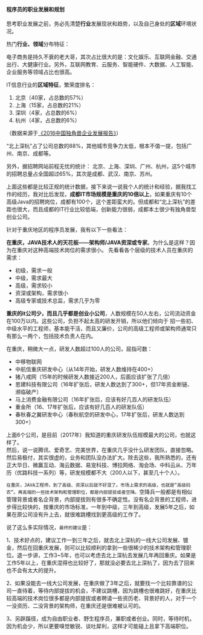 #### 程序员的职业发展和规划

思考职业发展之前，务必先清楚**行业**发展现状和趋势，以及自己身处的**区域**环境状况。

热门**行业、领域**分布特征：

电子商务是持久不衰的老大哥，其次占比很大的是：文化娱乐、互联网金融、交通出行、大健康行业。另外，互联网教育、云服务、智能硬件、大数据、人工智能、企业服务等领域占比也很高。

IT信息行业的**区域特征**，繁荣度排名：

1. 北京（40家，占总数的57%）
2. 上海（15家，占总数的21%）
3. 深圳（4家，占总数的6%）
4. 杭州（4家，占总数的6%）

（数据来源于[《2016中国独角兽企业发展报告》](https://wenku.baidu.com/view/6bf5a2f0ab00b52acfc789eb172ded630b1c9820.html)）

“北上深杭”占了公司总数的88%，其他城市竞争力太低，根本不值一提，包括广州、南京、成都等。

另外，据招聘网站前程无忧的统计：
北京、上海、深圳、广州、杭州，这5个城市的招聘总量占全国超过65%，其次是成都、武汉、南京、苏州。

上面这些都是比较正规的统计数据，接下来说一说我个人的统计和经验，据我找工作的经历，我对比后发现，**成都IT市场规模是重庆的10倍以上**，如果重庆有10个高级Java的招聘岗位，成都有100个，这个差距蛮大的。但成都和“北上深杭”的差距也很大，而且成都的IT行业比较低端，创新能力很弱，成都本土很少有独角兽型创业公司。

针对于重庆地区的程序员发展，我有以下一些看法：

**在重庆，JAVA技术人的天花板——架构师/JAVA资深或专家**。为什么是这样？因为在重庆对这种高端技术岗位的需求很小。
先看看各个层级的技术人员在重庆的需求：

- 初级，需求一般
- 中级，需求最大
- 高级，需求较小
- 资深或架构，需求很小
- 高级专家或技术总监，需求几乎为零

**重庆的it公司少，而且几乎都是创业小公司**，人数规模在50人左右，公司流动资金在100万以内。这些公司，负担不起太高的研发开销，所以他们倾向于 招一些初、中级水平的工程师，基本能干活，而且又廉价，公司的高级工程师或架构师通常只有那么一两个，包括技术负责人在内。

在重庆，稍微大一点，研发人数超过100人的公司，屈指可数：

- 中移物联网
- 中航信重庆研发中心（从14年开始，研发人数维持在400+）
- 猪八戒网（15年的时候研发人数接近200人，后面应该扩张了几倍）
- 思建科技有限公司（16年扩张后，研发人数达到了300+，但17年资金断链、濒临破产）
- 马上消费金融有限公司（16年扩张后，应该有好几百人的研发队伍）
- 重金所（16、17年扩张后，应该有好几百人的研发队伍）
- 春秋春之翼研发中心（春秋航空的研发中心，17年扩张后，研发人数达到300+）

上面6个公司，是目前（2017年）我知道的重庆研发队伍规模最大的公司，也就这样了。  
然后，说一说腾讯、爱奇艺、完美世界，在重庆几乎没什么研发团队，直接忽略。  
然后易极付，其实很虚的，业务和团队没办法扩大。除去这些，我所熟悉的，还有正大华日、微赢互动、海云数据、易宠科技、博拉网络、淘会场、中科云从、万年历（优路科技一系列）等，研发规模都不大（200人以下，甚至几十个人）。

`在重庆，JAVA工程师，到了高级、资深以后就不好混了。市场上需求的高级，也就是“高级码农”。再高端的一些技术架构和管理职位，都是内部提拔或者空降。`空降兵一般都是有相似管理背景或者名企背景，内部提拔则有很多不确定性。没有名企背景的工程师，进步得比较快的，按重庆的市场标准，一年到中级，三年到高级，发展5年之后，如果在原公司没有升上去，就很难跳槽找到更高级的工作了。

说了这么多实际情况，`最终的建议`是：

1、技术好点的，建议工作一到三年之后，就去北上深杭的一线大公司发展、镀金，然后在回重庆发展，则可以比较顺利的拿到一些很稀少的技术架构和管理职位。退一步讲，工作3~5年，也可以考虑去北上深杭去发展几年再回重庆。如果是工作5年以上，在重庆混得也比较好了，那就没必要去北上深杭了，因为去了回来也不会有太大的提升。

2、如果没能去一线大公司发展，在重庆做了3年之后，就要找一个比较靠谱的公司一直待着，等待内部提拔的机会，不建议跳槽，因为跳槽也很难跳好，在重庆比较高端的技术岗位很多都是内部提拔或者聘请一些资历老、背景好的人，对于一个一没资历、二没背景的架构师，在重庆还是很难被认可的。

3、另辟蹊径，成为自由职业者、野生程序员，兼职或者创业。同时，等待时机，因为机会少，所以更要嗅觉敏锐、谈吐犀利，这样才可能碰上且拿下高端职位。

